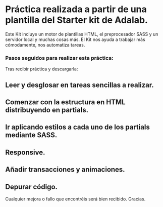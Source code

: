 # Práctica realizada a partir de una plantilla del Starter kit de Adalab.

Este Kit incluye un motor de plantillas HTML, el preprocesador SASS y un servidor local y muchas cosas más. El Kit nos ayuda a trabajar más cómodamente, nos automatiza tareas.

### Pasos seguidos para realizar esta práctica:

Tras recibir práctica y descargarla:

## Leer y desglosar en tareas sencillas a realizar.

## Comenzar con la estructura en HTML distribuyendo en partials.

## Ir aplicando estilos a cada uno de los partials mediante SASS.

## Responsive.

## Añadir transacciones y animaciones.

## Depurar código.

Cualquier mejora o fallo que encontréis será bien recibido. Gracias.
